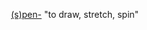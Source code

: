  [(s)pen-](https://www.etymonline.com/word/*%28s%29pen- "Etymology, meaning and definition of *(s)pen-") "to draw, stretch, spin"
